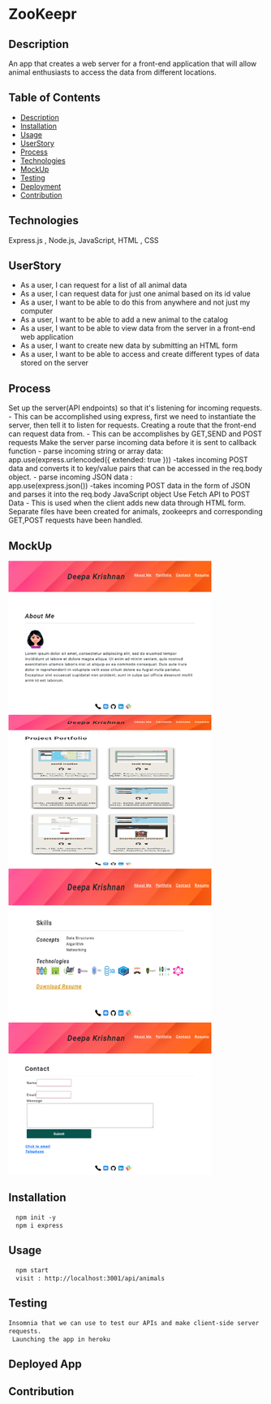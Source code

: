 # ZooKeepr
## Description 
An app that  creates  a web server for a front-end application that will allow animal enthusiasts to access the data from different locations.

## Table of Contents 
  * [Description](#description)
  * [Installation](#installation)
  * [Usage](#usage)
  * [UserStory](#userstory)
  * [Process](#process)
  * [Technologies](#technologies)
  * [MockUp](#mockup)
  * [Testing](#testing)
  * [Deployment](#deployment)
  * [Contribution](#contribution)
  
## Technologies 
  Express.js , Node.js, JavaScript, HTML , CSS 
## UserStory
- As a user, I can request for a list of all animal data
- As a user, I can request data for just one animal based on its id value
- As a user, I want to be able to do this from anywhere and not just my computer
- As a user, I want to be able to add a new animal to the catalog
- As a user, I want to be able to view data from the server in a front-end web application
- As a user, I want to create new data by submitting an HTML form
- As a user, I want to be able to access and create different types of data stored on the server

## Process 
  Set up the server(API endpoints) so that it's listening for incoming requests. 
    - This can be accomplished using express, first we need to instantiate the server, then tell it to listen for requests.
  Creating a route that the front-end can request data from.
    - This can be accomplishes by GET,SEND and POST requests 
   Make the server parse incoming data before it is sent to callback function
    - parse incoming string or array data:  
        app.use(express.urlencoded({ extended: true })) -takes incoming POST data and converts it to key/value pairs that can be accessed in the req.body object.
    - parse incoming JSON data :  
            app.use(express.json()) -takes incoming POST data in the form of JSON and parses it into the req.body JavaScript object
   Use Fetch API to POST Data
    -  This is used when the client adds new data through HTML form.
   Separate files have been created for animals, zookeeprs and corresponding GET,POST requests have been handled. 

## MockUp
   <div>
  <img src ="https://github.com/Deeparkrish/emp-portfolio/blob/main/src/assets/images/mockup/about.png" width ="400px" height ="300px" />
  <img src ="https://github.com/Deeparkrish/emp-portfolio/blob/main/src/assets/images/mockup/project.png"  width ="400px" height ="300px" />
  <img src = "https://github.com/Deeparkrish/emp-portfolio/blob/main/src/assets/images/mockup/resume.png" width ="400px" height ="300px" />
  <img src ="https://github.com/Deeparkrish/emp-portfolio/blob/main/src/assets/images/mockup/contact.png"  width ="400px" height ="300px" />
  </div>


## Installation 
      npm init -y
      npm i express
## Usage 
      npm start 
      visit : http://localhost:3001/api/animals
## Testing 
    Insomnia that we can use to test our APIs and make client-side server requests. 
     Launching the app in heroku 
## Deployed App 

## Contribution 


    
